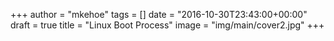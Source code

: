 +++
author = "mkehoe"
tags = []
date = "2016-10-30T23:43:00+00:00"
draft = true
title = "Linux Boot Process"
image = "img/main/cover2.jpg"
+++

